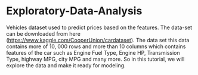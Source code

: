 # Exploratory-Data-Analysis
Vehicles dataset used to predict prices based on the features. The data-set can be downloaded from here (https://www.kaggle.com/CooperUnion/cardataset). The data set this data contains more of 10, 000 rows and more than 10 columns which contains features of the car such as Engine Fuel Type, Engine HP, Transmission Type, highway MPG, city MPG and many more. So in this tutorial, we will explore the data and make it ready for modeling.
